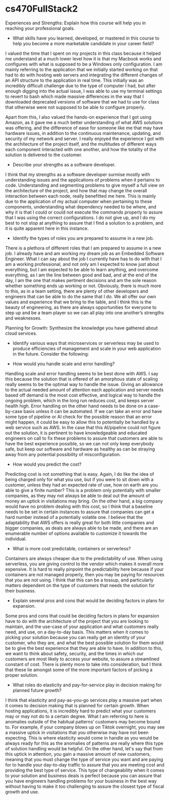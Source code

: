 # cs470FullStack2

Experiences and Strengths: Explain how this course will help you in reaching your professional goals.

-	What skills have you learned, developed, or mastered in this course to help you become a more marketable candidate in your career field?

I valued the time that I spent on my projects in this class because it helped me understand at a much lower level how it is that my Macbook works and configures with what is supposed to be a Windows only configuration. I am mainly referring to the application that we initially started working on that had to do with hosting web servers and integrating the different changes of an API structure to the application in real time. This initially was an incredibly difficult challenge due to the type of computer I had, but after enough digging into the actual issue, I was able to use my terminal settings to revert to bash which made massive differences in the way that I downloaded deprecated versions of software that we had to use for class that otherwise were not supposed to be able to configure properly. 

Apart from this, I also valued the hands-on experience that I got using Amazon, as it gave me a much better understanding of what AWS solutions was offering, and the difference of ease for someone like me that may have hardware issues, in addition to the continuous maintenance, updating, and security of my network and server. I really enjoyed the experience I got with the architecture of the project itself, and the multitudes of different ways each component interacted with one another, and how the totality of the solution is delivered to the customer.

-	Describe your strengths as a software developer.

I think that my strengths as a software developer surmise mostly with understanding issues and the applications of problems when it pertains to code. Understanding and segmenting problems to give myself a full view on the architecture of the project, and how that may change the overall interaction between each node, really benefitted me here. This is mainly due to the application of my actual computer when pertaining to these components, understanding what dependency needed to be where, and why it is that I could or could not execute the commands properly to assure that I was using the correct configurations. I do not give up, and I do my best to not stop at anything to assure that I find a solution to a problem, and it is quite apparent here in this instance.

-	Identify the types of roles you are prepared to assume in a new job.

There is a plethora of different roles that I am prepared to assume in a new job. I already have and am working my dream job as an Embedded Software Engineer. What I can say about the job I currently have has to do with that I am a working professional, and not only am I expected to know just about everything, but I am expected to be able to learn anything, and overcome everything, as I am the line between good and bad, and at the end of the day, I am the one that makes pertinent decisions and am the sole reason whether something ends up working or not. Obviously, there is much more to this, as in a team setting, there are plenty of other developers and engineers that can be able to do the same that I do. We all offer our own values and experience that we bring to the table, and I think this is the beauty of engineering, as there are always opportunities for everyone to step up and be a team player so we can all play into one another’s strengths and weaknesses.

Planning for Growth: Synthesize the knowledge you have gathered about cloud services.

-	Identify various ways that microservices or serverless may be used to produce efficiencies of management and scale in your web application in the future. Consider the following:

-	How would you handle scale and error handling?
  
Handling scale and error handling seems to be best done with AWS. I say this because the solution that is offered of an amorphous state of scaling really seems to be the optimal way to handle the issue. Giving an allowance to the actual needed amount of attention each application and server needs based off demand is the most cost effective, and logical way to handle the ongoing problem, which in the long run reduces cost, and keeps server health high. Error handling on the other hand needs to be done on a case-by-case basis unless it can be automated. If we can take an error and have some type of pipeline or AI check for the possible reason that an error might happen, it could be easy to allow this to potentially be handled by a web service such as AWS. In the case that this AI/pipeline could not figure out the solution, it is pertinent to have knowledgeable and educated engineers on call to fix these problems to assure that customers are able to have the best experience possible, so we can not only keep everybody safe, but keep our software and hardware as healthy as can be straying away from any potential possibility of misconfiguration.

-	How would you predict the cost?

Predicting cost is not something that is easy. Again, I do like the idea of being charged only for what you use, but if you were to sit down with a customer, unless they had an expected rate of use, how on earth are you able to give a finite number? This is a problem only potentially with smaller companies, as they may not always be able to deal out the amount of money an uptick in visitations may bring. On the other hand, a big company would have no problem dealing with this cost, so I think that a baseline needs to be set in certain instances to assure that companies can get a hard number instead of a potentially volatile one. I believe that the adaptability that AWS offers is really great for both little companies and bigger companies, as deals are always able to be made, and there are an enumerable number of options available to customize it towards the individual.

-	What is more cost predictable, containers or serverless?

Containers are always cheaper due to the predictability of use. When using serverless, you are giving control to the vendor which makes it overall more expensive. It is hard to really pinpoint the predictability here because if your containers are not managed properly, then you may be paying for resources that you are not using. I think that this can be a tossup, and particularly matters dependent on the type of customers that needs the solution for their business.

-	Explain several pros and cons that would be deciding factors in plans for expansion.

Some pros and cons that could be deciding factors in plans for expansion have to do with the architecture of the project that you are looking to maintain, and the use-case of your application and what customers really need, and use, on a day-to-day basis. This matters when it comes to picking your solution because you can really get an identity of your customer, who they are, and what the best possible solution for them would be to give the best experience that they are able to have. In addition to this, we want to think about safety, security, and the times in which our customers are most likely to access your website, to assure a streamlined constant of cost. There is plenty more to take into consideration, but I think that these lie amongst some of the more important factors of picking a proper solution.

-	What roles do elasticity and pay-for-service play in decision making for planned future growth?

I think that elasticity and pay-as-you-go services play a massive part when it comes to decision making that is planned for certain growth. When hosting applications, it is incredibly hard to predict what your customers may or may not do to a certain degree. What I am referring to here is anomalies outside of the habitual patterns’ customers may become bound to. For example, if your company blows up on Tiktok overnight, you may see a massive uptick in visitations that you otherwise may have not been expecting. This is where elasticity would come in handle as you would be always ready for this as the anomalies of patterns are really where this type of solution handling would be helpful. On the other hand, let's say that from this uptick in attention, you gain a massive amount of new customers, meaning that you must change the type of service you want and are paying for to handle your day-to-day traffic to assure that you are meeting cost and providing the best type of service. This type of changeability when it comes to your solution and business deals is perfect because you can assure that you have engineers handling problems for your business in the best way without having to make it too challenging to assure the closest type of fiscal growth and use.


